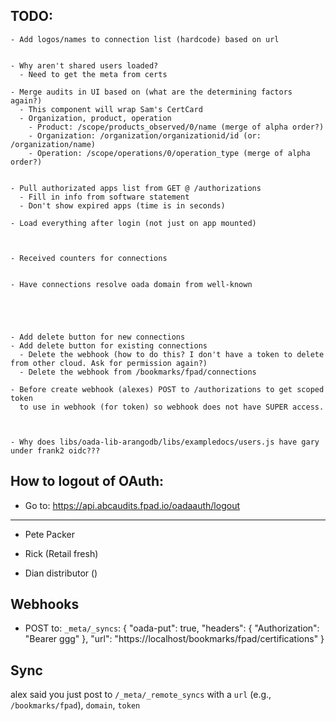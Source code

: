 
TODO:
---
    - Add logos/names to connection list (hardcode) based on url


    - Why aren't shared users loaded?
      - Need to get the meta from certs

    - Merge audits in UI based on (what are the determining factors again?)
      - This component will wrap Sam's CertCard
      - Organization, product, operation
        - Product: /scope/products_observed/0/name (merge of alpha order?)
        - Organization: /organization/organizationid/id (or: /organization/name)
        - Operation: /scope/operations/0/operation_type (merge of alpha order?)


    - Pull authorizated apps list from GET @ /authorizations
      - Fill in info from software statement
      - Don't show expired apps (time is in seconds)

    - Load everything after login (not just on app mounted)



    - Received counters for connections


    - Have connections resolve oada domain from well-known





    - Add delete button for new connections
    - Add delete button for existing connections
      - Delete the webhook (how to do this? I don't have a token to delete from other cloud. Ask for permission again?)
      - Delete the webhook from /bookmarks/fpad/connections

    - Before create webhook (alexes) POST to /authorizations to get scoped token
      to use in webhook (for token) so webhook does not have SUPER access.



    - Why does libs/oada-lib-arangodb/libs/exampledocs/users.js have gary under frank2 oidc???

How to logout of OAuth:
----
 - Go to: https://api.abcaudits.fpad.io/oadaauth/logout
---

- Pete Packer

- Rick (Retail fresh)

- Dian distributor ()




Webhooks
---
- POST to: `_meta/_syncs`:
    {
      "oada-put": true,
      "headers": {
        "Authorization": "Bearer ggg"
      },
      "url": "https://localhost/bookmarks/fpad/certifications"
    }


Sync
---

alex said you just post to `/_meta/_remote_syncs` with a `url` (e.g., `/bookmarks/fpad`), `domain`, `token`
